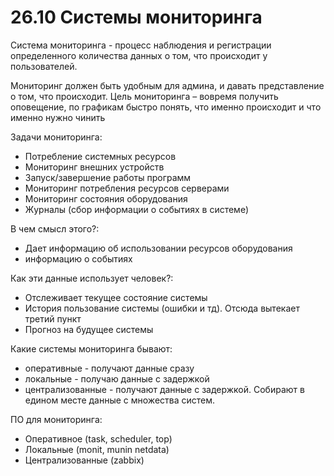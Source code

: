 # 26.10 Системы мониторинга
Система мониторинга - процесс наблюдения и регистрации определенного количества данных о том, что происходит у пользователей.

Мониторинг должен быть удобным для админа, и давать представление о том, что происходит. 
Цель мониторинга – вовремя получить оповещение, по графикам быстро понять, что именно происходит и что именно нужно чинить

Задачи мониторинга:

- Потребление системных ресурсов
- Мониторинг внешних устройств
- Запуск/завершение работы программ
- Мониторинг потребления ресурсов серверами
- Мониторинг состояния оборудования
- Журналы (сбор информации о событиях в системе)

В чем смысл этого?:

- Дает информацию об использовании ресурсов оборудования
- информацию о событиях

Как эти данные использует человек?:

- Отслеживает текущее состояние системы
- История пользование системы (ошибки и тд). Отсюда вытекает третий пункт
- Прогноз на будущее системы

Какие системы мониторинга бывают:

- оперативные - получают данные сразу
- локальные - получаю данные с задержкой
- централизованные - получают данные с задержкой. Собирают в едином месте данные с множества систем.

ПО для мониторинга: 

- Оперативное (task, scheduler, top)
- Локальные (monit, munin netdata)
- Централизованные (zabbix)